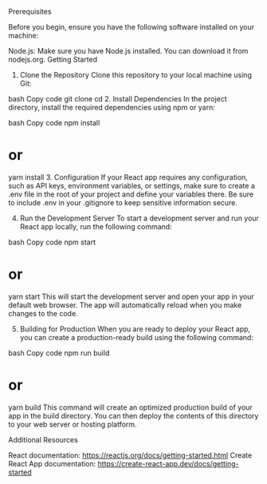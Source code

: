Prerequisites

Before you begin, ensure you have the following software installed on your machine:

Node.js: Make sure you have Node.js installed. You can download it from nodejs.org.
Getting Started

1. Clone the Repository
Clone this repository to your local machine using Git:

bash
Copy code
git clone <repository-url>
cd <repository-name>
2. Install Dependencies
In the project directory, install the required dependencies using npm or yarn:

bash
Copy code
npm install
# or
yarn install
3. Configuration
If your React app requires any configuration, such as API keys, environment variables, or settings, make sure to create a .env file in the root of your project and define your variables there. Be sure to include .env in your .gitignore to keep sensitive information secure.

4. Run the Development Server
To start a development server and run your React app locally, run the following command:

bash
Copy code
npm start
# or
yarn start
This will start the development server and open your app in your default web browser. The app will automatically reload when you make changes to the code.

5. Building for Production
When you are ready to deploy your React app, you can create a production-ready build using the following command:

bash
Copy code
npm run build
# or
yarn build
This command will create an optimized production build of your app in the build directory. You can then deploy the contents of this directory to your web server or hosting platform.

Additional Resources

React documentation: https://reactjs.org/docs/getting-started.html
Create React App documentation: https://create-react-app.dev/docs/getting-started
